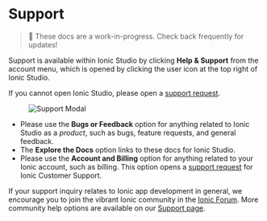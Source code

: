 ---
---

# Support

<blockquote>
🚧 These docs are a work-in-progress. Check back frequently for updates!
</blockquote>

Support is available within Ionic Studio by clicking **Help & Support** from the account menu, which is opened by clicking the user icon at the top right of Ionic Studio.

If you cannot open Ionic Studio, please open a [support request](http://ionicframework.com/support/request).

<figure>
  <img alt="Support Modal" src="/docs/assets/img/studio/ss-support-modal.png" />
</figure>

* Please use the **Bugs or Feedback** option for anything related to Ionic Studio as a *product*, such as bugs, feature requests, and general feedback.
* The **Explore the Docs** option links to these docs for Ionic Studio.
* Please use the **Account and Billing** option for anything related to your Ionic account, such as billing. This option opens a [support request](http://ionicframework.com/support/request) for Ionic Customer Support.

If your support inquiry relates to Ionic app development in general, we encourage you to join the vibrant Ionic community in the [Ionic Forum](https://forum.ionicframework.com/). More community help options are available on our [Support page](https://ionicframework.com/support/).